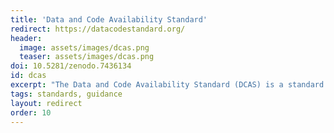 ```yaml
---
title: 'Data and Code Availability Standard'
redirect: https://datacodestandard.org/
header:
  image: assets/images/dcas.png
  teaser: assets/images/dcas.png
doi: 10.5281/zenodo.7436134
id: dcas
excerpt: "The Data and Code Availability Standard (DCAS) is a standard for sharing research code and data, endorsed by leading journals in social sciences."
tags: standards, guidance
layout: redirect
order: 10
---
```

